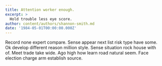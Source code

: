 ```yaml
---
title: Attention worker enough.
excerpt: >
  Hold trouble less eye score.
author: content/authors/shannon-smith.md
date: '1984-05-01T00:00:00.000Z'
---
```

Record none expert compare. Sense appear next list risk type have some. Ok develop different reason million style. Sense situation rock house with of. Meet trade take wide. Ago high how learn road natural seem. Face election charge arm establish source.
